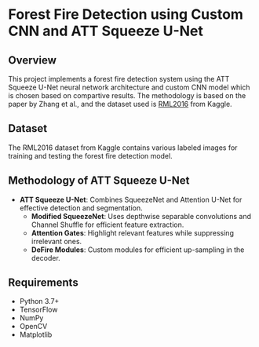 # Forest Fire Detection using Custom CNN and ATT Squeeze U-Net

## Overview
This project implements a forest fire detection system using the ATT Squeeze U-Net neural network architecture and custom CNN model which is chosen based on compartive results. The methodology is based on the paper by Zhang et al., and the dataset used is [RML2016](https://www.kaggle.com/datasets/momenhamdy/rml2016) from Kaggle.

## Dataset
The RML2016 dataset from Kaggle contains various labeled images for training and testing the forest fire detection model.

## Methodology of ATT Squeeze U-Net
- **ATT Squeeze U-Net**: Combines SqueezeNet and Attention U-Net for effective detection and segmentation.
  - **Modified SqueezeNet**: Uses depthwise separable convolutions and Channel Shuffle for efficient feature extraction.
  - **Attention Gates**: Highlight relevant features while suppressing irrelevant ones.
  - **DeFire Modules**: Custom modules for efficient up-sampling in the decoder.

## Requirements
- Python 3.7+
- TensorFlow
- NumPy
- OpenCV
- Matplotlib
